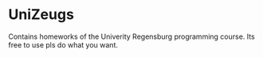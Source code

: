# UniZeugs
Contains homeworks of the Univerity Regensburg programming course. Its free to use pls do what you want.
